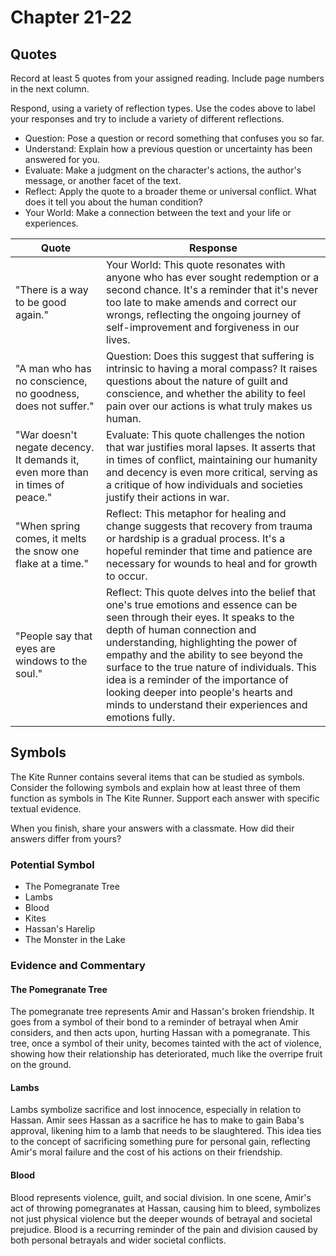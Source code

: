 # Chapter 21-22

## Quotes

Record at least 5 quotes from your assigned reading. Include page numbers in the next column.

Respond, using a variety of reflection types. Use the codes above to label your responses and try to include a variety of different reflections.

- Question: Pose a question or record something that confuses you so far.
- Understand: Explain how a previous question or uncertainty has been answered for you.
- Evaluate: Make a judgment on the character's actions, the author's message, or another facet of the text.
- Reflect: Apply the quote to a broader theme or universal conflict. What does it tell you about the human condition?
- Your World: Make a connection between the text and your life or experiences.

| Quote                                                                          | Response                                                                                                                                                                                                                                                                                                                                                                                                                                    |
|--------------------------------------------------------------------------------|---------------------------------------------------------------------------------------------------------------------------------------------------------------------------------------------------------------------------------------------------------------------------------------------------------------------------------------------------------------------------------------------------------------------------------------------|
| "There is a way to be good again."                                             | Your World: This quote resonates with anyone who has ever sought redemption or a second chance. It's a reminder that it's never too late to make amends and correct our wrongs, reflecting the ongoing journey of self-improvement and forgiveness in our lives.                                                                                                                                                                            |
| "A man who has no conscience, no goodness, does not suffer."                   | Question: Does this suggest that suffering is intrinsic to having a moral compass? It raises questions about the nature of guilt and conscience, and whether the ability to feel pain over our actions is what truly makes us human.                                                                                                                                                                                                        |
| "War doesn't negate decency. It demands it, even more than in times of peace." | Evaluate: This quote challenges the notion that war justifies moral lapses. It asserts that in times of conflict, maintaining our humanity and decency is even more critical, serving as a critique of how individuals and societies justify their actions in war.                                                                                                                                                                          |
| "When spring comes, it melts the snow one flake at a time."                    | Reflect: This metaphor for healing and change suggests that recovery from trauma or hardship is a gradual process. It's a hopeful reminder that time and patience are necessary for wounds to heal and for growth to occur.                                                                                                                                                                                                                 |
| "People say that eyes are windows to the soul."                                | Reflect: This quote delves into the belief that one's true emotions and essence can be seen through their eyes. It speaks to the depth of human connection and understanding, highlighting the power of empathy and the ability to see beyond the surface to the true nature of individuals. This idea is a reminder of the importance of looking deeper into people's hearts and minds to understand their experiences and emotions fully. |

## Symbols

The Kite Runner contains several items that can be studied as symbols. Consider the following symbols and explain how at least three of them function as symbols in The Kite Runner. Support each answer with specific textual evidence.

When you finish, share your answers with a classmate. How did their answers differ from yours?

### Potential Symbol

- The Pomegranate Tree
- Lambs
- Blood
- Kites
- Hassan's Harelip
- The Monster in the Lake

### Evidence and Commentary

#### The Pomegranate Tree
The pomegranate tree represents Amir and Hassan's broken friendship. It goes from a symbol of their bond to a reminder of betrayal when Amir considers, and then acts upon, hurting Hassan with a pomegranate. This tree, once a symbol of their unity, becomes tainted with the act of violence, showing how their relationship has deteriorated, much like the overripe fruit on the ground.

#### Lambs
Lambs symbolize sacrifice and lost innocence, especially in relation to Hassan. Amir sees Hassan as a sacrifice he has to make to gain Baba's approval, likening him to a lamb that needs to be slaughtered. This idea ties to the concept of sacrificing something pure for personal gain, reflecting Amir's moral failure and the cost of his actions on their friendship.

#### Blood
Blood represents violence, guilt, and social division. In one scene, Amir's act of throwing pomegranates at Hassan, causing him to bleed, symbolizes not just physical violence but the deeper wounds of betrayal and societal prejudice. Blood is a recurring reminder of the pain and division caused by both personal betrayals and wider societal conflicts.